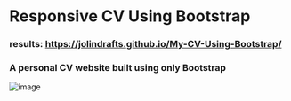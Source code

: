 # Responsive CV Using Bootstrap
### results: https://jolindrafts.github.io/My-CV-Using-Bootstrap/
### A personal CV website built using only Bootstrap 
 ![image](https://github.com/user-attachments/assets/f08a6820-09cb-4d29-bc50-c5e734382dc6)

